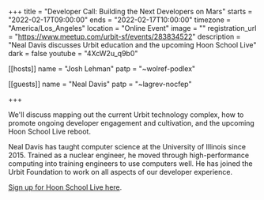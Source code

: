 +++
title = "Developer Call: Building the Next Developers on Mars"
starts = "2022-02-17T09:00:00"
ends = "2022-02-17T10:00:00"
timezone = "America/Los_Angeles"
location = "Online Event"
image = ""
registration_url = "https://www.meetup.com/urbit-sf/events/283834522"
description = "Neal Davis discusses Urbit education and the upcoming Hoon School Live"
dark = false
youtube = "4XcW2u_q9b0"

[[hosts]]
name = "Josh Lehman" 
patp = "~wolref-podlex"

[[guests]]
name = "Neal Davis"
patp = "~lagrev-nocfep"

+++

We'll discuss mapping out the current Urbit technology complex, how to promote ongoing developer engagement and cultivation, and the upcoming Hoon School Live reboot.

Neal Davis has taught computer science at the University of Illinois since 2015. Trained as a nuclear engineer, he moved through high-performance computing into training engineers to use computers well. He has joined the Urbit Foundation to work on all aspects of our developer experience.

[Sign up for Hoon School Live here](https://hooniversity.org/enroll/).
